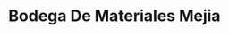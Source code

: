 ---
title: "Bodega De Materiales Mejia"
url: /zinacantepec/bodega-de-materiales-mejia/
shop: comercio
---